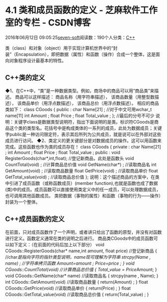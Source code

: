 
# 4.1 类和成员函数的定义 -  芝麻软件工作室的专栏 - CSDN博客


2016年06月12日 09:05:25[seven-soft](https://me.csdn.net/softn)阅读数：190个人分类：[C++																](https://blog.csdn.net/softn/article/category/6266511)



类（class）和对象（object）用于实现计算机世界中的“封装”（Encapsulation），即把数据（属性）和函数（操作）合成一个整体，这是面向对象程序设计最基本的特性。
## C++类的定义
◆1、在C++中，“类”是一种数据类型。例如，商场中的商品可以用“商品类”来描述。
商品可以这样描述：
商品名称（用字符串描述），
该商品数量（用整型数描述），
该商品单价（用浮点数描述），
该商品总价（用浮点数描述）。
相应的商品类如下：
class CGoods
{
public :
char Name[21] ; //对于中文可用wchar_t name[11]
int Amount ;
float Price ;
float Total_value ;
}; //最后的分号不可少
说明：关键字class是数据类型说明符，指出下面说明的是类。标识符CGoods是商品这个类的类型名。花括号中是构成类体的一系列的成员，此处为数据成员；关键字public是一种访问限定符，表示其后所列为公共成员，就是说可以在外部对这些成员进行访问。
◆2、类定义的更关键部分是对数据成员的操作。这可以用函数来完成。这些函数也作为类的成员存在！
class CGoods
{
private :
char Name[21] ;
int Amount ;
float Price ;
float Total_value ;
public :
void RegisterGoods(char*,int,float); //登记新商品，此处是函数头
void CountTotal(void) ; //计算商品总价值
void GetName(char*) ; //读取商品名
int GetAmount(void) ; //读取商品数量
float GetPrice(void) ; //读取商品单价
float GetTotal_value(void) ; //读取商品总价值
};
说明：这个描述商品的方案中，在类中引进了成员函数（或称函数成员）(member
 function),也就是函数也成了数据(类)中的成员。成员函数可以直接使用类定义中的任一成员，可以处理数据成员，也可调用其他函数成员。
类把数据（事物的属性）和函数（事物的行为——操作）封装为一个整体。
## C++成员函数的定义
在前面，只对成员函数作了一个声明，或者讲只给出了函数的原型，并没有对函数进行定义。函数定义通常在类的说明之后进行。
商品类CGoods中的成员函数可以如下定义：（在前面的代码后加上以下部分）
void CGoods::RegisterGoods(char* name,int amount, float price)
//登记新商品
{
//char*是指向字符的指针类型说明，name现可理解为字符串
strcpy(Name , name) ; //字符串拷贝函数
Amount=amount ; Price=price ;
}
void CGoods::CountTotal(void) //计算商品总价值
{
Total_value = Price*Amount;
}
void CGoods::GetName(char* name) //读取商品名
{
strcpy(name , Name);
}
int CGoods::GetAmount(void) //读取商品数量
{
return(Amount) ;
}
float CGoods::GetPrice(void) //读取商品单价
{
return(Price) ;
}
float CGoods::GetTotal_value(void) //读取商品总价值
{
return(Total_value) ;
}


